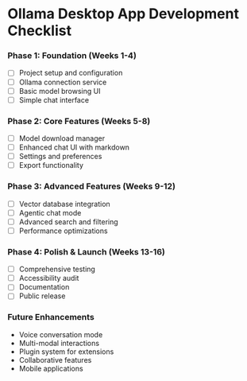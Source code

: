 # Ollama Desktop App Development Checklist

### Phase 1: Foundation (Weeks 1-4)

- [ ] Project setup and configuration
- [ ] Ollama connection service
- [ ] Basic model browsing UI
- [ ] Simple chat interface

### Phase 2: Core Features (Weeks 5-8)

- [ ] Model download manager
- [ ] Enhanced chat UI with markdown
- [ ] Settings and preferences
- [ ] Export functionality

### Phase 3: Advanced Features (Weeks 9-12)

- [ ] Vector database integration
- [ ] Agentic chat mode
- [ ] Advanced search and filtering
- [ ] Performance optimizations

### Phase 4: Polish & Launch (Weeks 13-16)

- [ ] Comprehensive testing
- [ ] Accessibility audit
- [ ] Documentation
- [ ] Public release

### Future Enhancements

- Voice conversation mode
- Multi-modal interactions
- Plugin system for extensions
- Collaborative features
- Mobile applications
